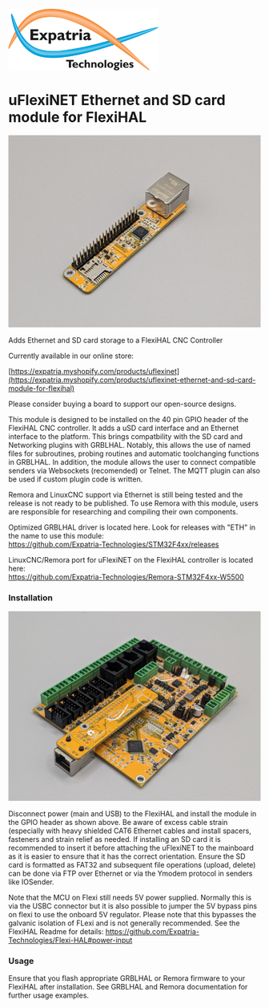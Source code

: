 ![Logo](/readme_images/logo_sm.jpg)
# uFlexiNET Ethernet and SD card module for FlexiHAL
<img src="/readme_images/Board_photo.jpg" width="800">


Adds Ethernet and SD card storage to a FlexiHAL CNC Controller

Currently available in our online store:

[https://expatria.myshopify.com/products/uflexinet](https://expatria.myshopify.com/products/uflexinet-ethernet-and-sd-card-module-for-flexihal)

Please consider buying a board to support our open-source designs. 

This module is designed to be installed on the 40 pin GPIO header of the FlexiHAL CNC controller.  It adds a uSD card interface and an Ethernet interface to the platform.  This brings compatbility with the SD card and Networking plugins with GRBLHAL.  Notably, this allows the use of named files for subroutines, probing routines and automatic toolchanging functions in GRBLHAL.  In addition, the module allows the user to connect compatible senders via Websockets (recomended) or Telnet.  The MQTT plugin can also be used if custom plugin code is written.

Remora and LinuxCNC support via Ethernet is still being tested and the release is not ready to be published.  To use Remora with this module, users are responsible for researching and compiling their own components.

Optimized GRBLHAL driver is located here.  Look for releases with "ETH" in the name to use this module:  
https://github.com/Expatria-Technologies/STM32F4xx/releases

LinuxCNC/Remora port for uFlexiNET on the FlexiHAL controller is located here:  
https://github.com/Expatria-Technologies/Remora-STM32F4xx-W5500

### Installation
<img src="/readme_images/Board_installed.jpg" width="800">

Disconnect power (main and USB) to the FlexiHAL and install the module in the GPIO header as shown above.  Be aware of excess cable strain (especially with heavy shielded CAT6 Ethernet cables and install spacers, fasteners and strain relief as needed.  If installing an SD card it is recommended to insert it before attaching the uFlexiNET to the mainboard as it is easier to ensure that it has the correct orientation.  Ensure the SD card is formatted as FAT32 and subsequent file operations (upload, delete) can be done via FTP over Ethernet or via the Ymodem protocol in senders like IOSender.

Note that the MCU on Flexi still needs 5V power supplied.  Normally this is via the USBC connector but it is also possible to jumper the 5V bypass pins on flexi to use the onboard 5V regulator.  Please note that this bypasses the galvanic isolation of FLexi and is not generally recommended.  See the FlexiHAL Readme for details:
https://github.com/Expatria-Technologies/Flexi-HAL#power-input



### Usage

Ensure that you flash appropriate GRBLHAL or Remora firmware to your FlexiHAL after installation.  See GRBLHAL and Remora documentation for further usage examples.  

